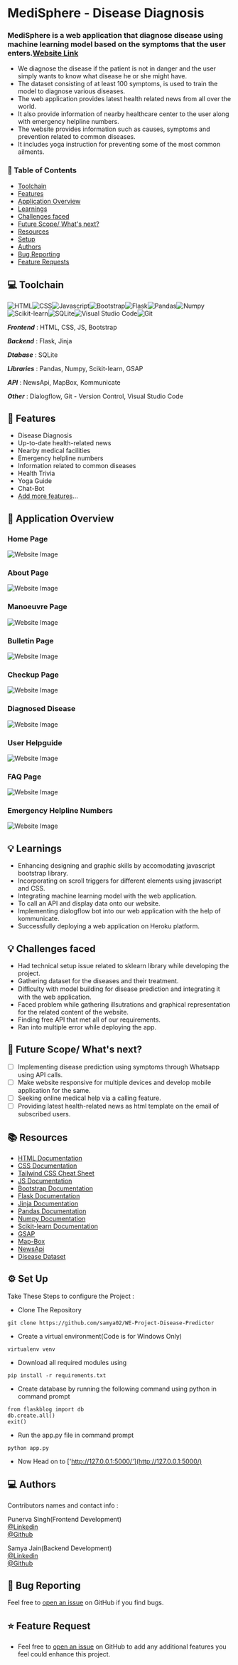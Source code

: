 # MediSphere - Disease Diagnosis
### MediSphere is a web application that diagnose disease using machine learning model based on the symptoms that the user enters.[Website Link](https://we-project-disease-predictor.herokuapp.com/)
* We diagnose the disease if the patient is not in danger and the user simply wants to know what disease he or she might have.
* The dataset consisting of at least 100 symptoms, is used to train the model to diagnose various diseases.
* The web application provides latest health related news from all over the world.
* It also provide information of nearby healthcare center to the user along with emergency helpline numbers.
* The website provides information such as causes, symptoms and prevention related to common diseases. 
* It includes yoga instruction for preventing some of the most common ailments.

### 📌 Table of Contents
* [Toolchain](#toolchain)
* [Features](#features)
* [Application Overview](#overview)
* [Learnings](#learning)
* [Challenges faced](#challenges)
* [Future Scope/ What's next?](#scope)
* [Resources](#resources)
* [Setup](#setup)
* [Authors](#authors)
* [Bug Reporting](#bug)
* [Feature Requests](#feature-request)


<a id="toolchain"></a>
## 💻 Toolchain

<img alt="HTML" src="https://img.shields.io/badge/html5-%23E34F26.svg?style=for-the-badge&logo=html5&logoColor=white"/><img alt="CSS" src="https://img.shields.io/badge/css3-%231572B6.svg?style=for-the-badge&logo=css3&logoColor=white"/><img alt="Javascript" src="https://img.shields.io/badge/javascript-%23323330.svg?style=for-the-badge&logo=javascript&logoColor=%23F7DF1E"/><img alt="Bootstrap" src="https://img.shields.io/badge/bootstrap-%23563D7C.svg?style=for-the-badge&logo=bootstrap&logoColor=white"/><img alt="Flask" src="https://img.shields.io/badge/flask-%23000.svg?style=for-the-badge&logo=flask&logoColor=white"/><img alt="Pandas" src="https://img.shields.io/badge/pandas-%23150458.svg?style=for-the-badge&logo=pandas&logoColor=white" /><img alt="Numpy" src="https://img.shields.io/badge/numpy-%23013243.svg?style=for-the-badge&logo=numpy&logoColor=white" /><img alt="Scikit-learn" src="https://img.shields.io/badge/scikit--learn-%23F7931E.svg?style=for-the-badge&logo=scikit-learn&logoColor=white" /><img alt="SQLite" src="https://img.shields.io/badge/sqlite-%2307405e.svg?style=for-the-badge&logo=sqlite&logoColor=white" /><img alt="Visual Studio Code" src="https://img.shields.io/badge/VisualStudioCode-0078d7.svg?style=for-the-badge&logo=visual-studio-code&logoColor=white"/><img alt="Git" src="https://img.shields.io/badge/git-%23F05033.svg?style=for-the-badge&logo=git&logoColor=white"/>

***Frontend*** : HTML, CSS, JS, Bootstrap

***Backend*** : Flask, Jinja

***Dtabase*** : SQLite

***Libraries*** : Pandas, Numpy, Scikit-learn, GSAP

***API*** : NewsApi, MapBox, Kommunicate

***Other*** : Dialogflow, Git - Version Control, Visual Studio Code


<a id="features"></a>
## 🚀 Features
<!-- - The user is required to register with the system, in order to access the features of the web application. -->
<!-- - The disease is predicted using the algorithm(Decision Tree Classifier) and the user has to enter the symptoms from the given drop-down menu.
- The web application suggests treatments through a chat-bot(Medibot) that is meant to deal with the prognosis and some relevant information about the same.
- Provides the information about the nearby healthcare centers. -->
- Disease Diagnosis
- Up-to-date health-related news
- Nearby medical facilities
- Emergency helpline numbers
- Information related to common diseases
- Health Trivia
- Yoga Guide
- Chat-Bot
- [Add more features](#feature-request)...

<a id="overview"></a>
## 📖 Application Overview
### Home Page
![Website Image](flaskblog/static/img/main.png?raw=true "Title")
### About Page 
![Website Image](flaskblog/static/img/about.png?raw=true "Title")
### Manoeuvre Page 
![Website Image](flaskblog/static/img/prevention.png?raw=true "Title")
### Bulletin Page 
![Website Image](flaskblog/static/img/news.png?raw=true "Title")
<!-- ### Register Page 
![Website Image](flaskblog/static/img/register.png?raw=true "Title")
### Login Page
![Website Image](flaskblog/static/img/login.png?raw=true "Title") -->
### Checkup Page 
![Website Image](flaskblog/static/img/checkup.png?raw=true "Title")
### Diagnosed Disease 
![Website Image](flaskblog/static/img/diagnosis.png?raw=true "Title")
### User Helpguide
![Website Image](flaskblog/static/img/guide.png?raw=true "Title")
<!-- ### Terms and condition Page 
![Website Image](flaskblog/static/img/terms.png?raw=true "Title") -->
### FAQ Page 
![Website Image](flaskblog/static/img/faq.png?raw=true "Title")
### Emergency Helpline Numbers
![Website Image](flaskblog/static/img/number.png?raw=true "Title")

<a id="learning"></a>
## 💡 Learnings
- Enhancing designing and graphic skills by accomodating javascript bootstrap library.
- Incorporating on scroll triggers for different elements using javascript and CSS.
- Integrating machine learning model with the web application.
- To call an API and display data onto our website.
- Implementing dialogflow bot into our web application with the help of kommunicate.
- Successfully deploying a web application on Heroku platform.

<a id="challenges"></a>
## 💡 Challenges faced
- Had technical setup issue related to sklearn library while developing the project.
- Gathering dataset for the diseases and their treatment.
- Diﬀiculty with model building for disease prediction and integrating it with the web application.
- Faced problem while gathering illsutrations and graphical representation for the related content of the website.
- Finding free API that met all of our requirements.
- Ran into multiple error while deploying the app.

<a id="scope"></a>
## 🚧 Future Scope/ What's next?

- [ ] Implementing disease prediction using symptoms through Whatsapp using API calls.
- [ ] Make website responsive for multiple devices and develop mobile application for the same.
- [ ] Seeking online medical help via a calling feature.
- [ ] Providing latest health-related news as html template on the email of subscribed users.
<!-- - [ ] Seeking online medical help via a calling feature.
- [ ] Providing information of nearby healthcare center to the user. -->
<!-- - [ ] The model will not only predicts the disease but also suggests specialization that is meant to deal with the treatement.
- [ ] To maintain the history of the predicted disease of the user. -->

<a id="resources"></a>
## 📚 Resources

- [HTML Documentation](https://developer.mozilla.org/en-US/docs/Web/HTML)
- [CSS Documentation](https://developer.mozilla.org/en-US/docs/Web/CSS)
- [Tailwind CSS Cheat Sheet](https://nerdcave.com/tailwind-cheat-sheet)
- [JS Documentation](https://developer.mozilla.org/en-US/docs/Web/JavaScript)
- [Bootstrap Documentation](https://getbootstrap.com/docs/4.1/getting-started/introduction/)
- [Flask Documentation](https://flask.palletsprojects.com/en/2.0.x/)
- [Jinja Documentation](https://jinja.palletsprojects.com/en/3.0.x/)
- [Pandas Documentation](https://pandas.pydata.org/docs/)
- [Numpy Documentation](https://numpy.org/doc/)
- [Scikit-learn Documentation](https://scikit-learn.org/stable/)
- [GSAP](https://greensock.com/docs/v3/GSAP)
- [Map-Box](https://www.mapbox.com/)
- [NewsApi](https://newsapi.org/)
- [Disease Dataset](https://impact.dbmi.columbia.edu/~friedma/Projects/DiseaseSymptomKB/index.html)


<a id="setup"></a>
## ⚙️ Set Up

Take These Steps to configure the Project :

* Clone The Repository
```
git clone https://github.com/samya02/WE-Project-Disease-Predictor
```

* Create a virtual environment(Code is for Windows Only)
```
virtualenv venv 
```

* Download all required modules using
```
pip install -r requirements.txt
```

* Create database by running the following command using python in command prompt
```
from flaskblog import db
db.create.all()
exit()
```

*  Run the app.py file in command prompt 
```
python app.py
```
* Now Head on to ['http://127.0.0.1:5000/'](http://127.0.0.1:5000/)


<a id="authors"></a>
## 💻 Authors

Contributors names and contact info :

Punerva Singh(Frontend Development)<br> 
[@Linkedin](https://www.linkedin.com/in/punerva-singh-958305204)
<br>
[@Github](https://github.com/punervasingh)
<br>

Samya Jain(Backend Development)<br>
[@Linkedin](https://www.linkedin.com/in/samya-jain-a68443204)
<br>
[@Github](https://github.com/samya02)
<br>



<a id="bug"></a>
## 🐛 Bug Reporting
Feel free to [open an issue](https://github.com/samya02/WE-Project-Disease-Predictor/issues) on GitHub if you find bugs.

<a id="feature-request"></a>
## ⭐ Feature Request
- Feel free to [open an issue](https://github.com/samya02/WE-Project-Disease-Predictor/issues) on GitHub to add any additional features you feel could enhance this project.  

